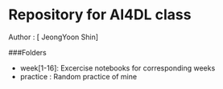 # Repository for AI4DL class

Author : [ JeongYoon Shin]

###Folders

* week[1-16]: Excercise notebooks for corresponding weeks
* practice : Random practice of mine
